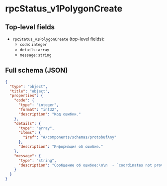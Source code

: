 # rpcStatus_v1PolygonCreate

## Top-level fields
- `rpcStatus_v1PolygonCreate` (top-level fields):
  - `code`: `integer`
  - `details`: `array`
  - `message`: `string`

## Full schema (JSON)
```json
{
  "type": "object",
  "title": "object",
  "properties": {
    "code": {
      "type": "integer",
      "format": "int32",
      "description": "Код ошибки."
    },
    "details": {
      "type": "array",
      "items": {
        "$ref": "#/components/schemas/protobufAny"
      },
      "description": "Информация об ошибке."
    },
    "message": {
      "type": "string",
      "description": "Сообщение об ошибке:\n\n  - `coordinates not provided` — координаты не переданы;\n  - `invalid coordinates, must have two points in coordinate` — в какой-то точке передана только широта или долгота, нужно передать две точки;\n  - `the first and last points in loop must be same` — первая и последняя точка не совпадают (по стандартным правилам geojson точки должны совпадать);\n  - `non-full loops must have at least 4 unique vertices for polygons` — для полигона передано менее четырех точек.\n"
    }
  }
}
```
